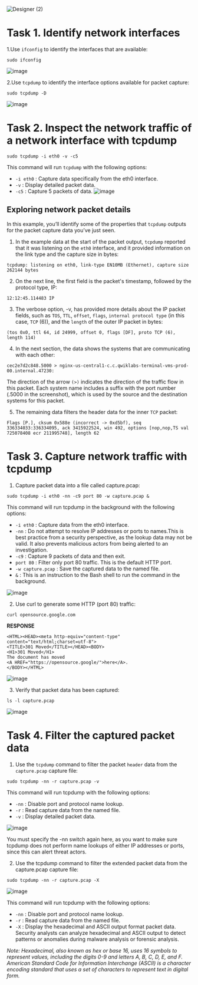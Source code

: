 ![Designer (2)](https://github.com/user-attachments/assets/263ac620-113a-4954-9dc1-d34bb4be8b71)


# Task 1. Identify network interfaces

1.Use `ifconfig` to identify the interfaces that are available:

`sudo ifconfig`

![image](https://github.com/user-attachments/assets/29ab435f-5c1a-432d-a26f-c05c05d88120)

2.Use `tcpdump` to identify the interface options available for packet capture:

`sudo tcpdump -D`

![image](https://github.com/user-attachments/assets/69e19888-c227-461b-a5c6-ce1965451948)

# Task 2. Inspect the network traffic of a network interface with tcpdump

`sudo tcpdump -i eth0 -v -c5`

This command will run `tcpdump` with the following options:

- `-i eth0` : Capture data specifically from the eth0 interface.
- `-v` : Display detailed packet data.
- `-c5` : Capture 5 packets of data.
![image](https://github.com/user-attachments/assets/a60bb3a6-08cc-44ee-826f-65904792ecae)

## Exploring network packet details
In this example, you’ll identify some of the properties that `tcpdump` outputs for the packet capture data you’ve just seen.

1. In the example data at the start of the packet output, `tcpdump` reported that it was listening on the `eth0` interface, and it provided information on the link type and the capture size in bytes:

`tcpdump: listening on eth0, link-type EN10MB (Ethernet), capture size 262144 bytes`

2. On the next line, the first field is the packet's timestamp, followed by the protocol type, IP:

`12:12:45.114483 IP`

3. The verbose option, -v, has provided more details about the IP packet fields, such as `TOS`, `TTL`, `offset`, `flags`, `internal protocol type` (in this case, `TCP` (6)), and the `length` of the outer IP packet in bytes:

`(tos 0x0, ttl 64, id 24999, offset 0, flags [DF], proto TCP (6), length 114)`

4. In the next section, the data shows the systems that are communicating with each other:

`cec2e7d2c848.5000 > nginx-us-central1-c.c.qwiklabs-terminal-vms-prod-00.internal.47230:`

The direction of the arrow `(>)` indicates the direction of the traffic flow in this packet. Each system name includes a suffix with the port number (.5000 in the screenshot), which is used by the source and the destination systems for this packet.

5. The remaining data filters the header data for the inner `TCP` packet:

`Flags [P.], cksum 0x588e (incorrect -> 0xd5bf), seq 336334033:336334095, ack 3415922524, win 492, options [nop,nop,TS val 725078408 ecr 211995748], length 62`

# Task 3. Capture network traffic with tcpdump

1. Capture packet data into a file called capture.pcap:

`sudo tcpdump -i eth0 -nn -c9 port 80 -w capture.pcap &`

This command will run tcpdump in the background with the following options:

- `-i eth0` : Capture data from the eth0 interface.
- `-nn` : Do not attempt to resolve IP addresses or ports to names.This is best practice from a security perspective, as the lookup data may not be valid. It also prevents malicious actors from being alerted to an investigation.
- `-c9` : Capture 9 packets of data and then exit.
- `port 80` : Filter only port 80 traffic. This is the default HTTP port.
- `-w capture.pcap` : Save the captured data to the named file.
- `&` : This is an instruction to the Bash shell to run the command in the background.

![image](https://github.com/user-attachments/assets/2371a3e9-53bb-4169-82a5-a0c32d52983d)

2. Use curl to generate some HTTP (port 80) traffic:

`curl opensource.google.com`

**RESPONSE**
```
<HTML><HEAD><meta http-equiv="content-type" content="text/html;charset=utf-8">
<TITLE>301 Moved</TITLE></HEAD><BODY>
<H1>301 Moved</H1>
The document has moved
<A HREF="https://opensource.google/">here</A>.
</BODY></HTML>
```
![image](https://github.com/user-attachments/assets/06cd0929-0318-4aac-b80c-d72ece34c456)

3. Verify that packet data has been captured:

`ls -l capture.pcap`

![image](https://github.com/user-attachments/assets/b87f7e67-894d-43ba-b4b0-e324b5044c90)

# Task 4. Filter the captured packet data

1. Use the `tcpdump` command to filter the packet `header` data from the `capture.pcap` capture file:

`sudo tcpdump -nn -r capture.pcap -v`

This command will run tcpdump with the following options:

- `-nn` : Disable port and protocol name lookup.
- `-r` : Read capture data from the named file.
- `-v` : Display detailed packet data.

![image](https://github.com/user-attachments/assets/c2a83b98-3586-4be5-91de-7c81303619df)

You must specify the -nn switch again here, as you want to make sure tcpdump does not perform name lookups of either IP addresses or ports, since this can alert threat actors.

2. Use the tcpdump command to filter the extended packet data from the capture.pcap capture file:

`sudo tcpdump -nn -r capture.pcap -X`

![image](https://github.com/user-attachments/assets/46c64cdf-d3ad-4198-8af8-aba8bc04ecb2)

This command will run tcpdump with the following options:

- `-nn` : Disable port and protocol name lookup.
- `-r` : Read capture data from the named file.
- `-X` : Display the hexadecimal and ASCII output format packet data. Security analysts can analyze hexadecimal and ASCII output to detect patterns or anomalies during malware analysis or forensic analysis.

*Note: Hexadecimal, also known as hex or base 16, uses 16 symbols to represent values, including the digits 0-9 and letters A, B, C, D, E, and F. American Standard Code for Information Interchange (ASCII) is a character encoding standard that uses a set of characters to represent text in digital form.*


